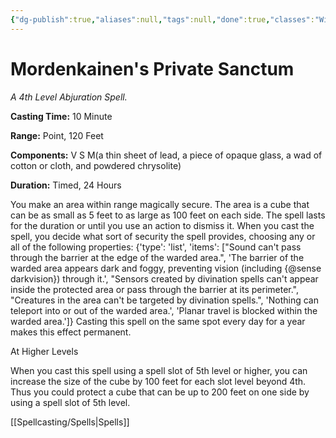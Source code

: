 ```yaml
---
{"dg-publish":true,"aliases":null,"tags":null,"done":true,"classes":"Wizard, Artificer,","spellLevel":4,"school":"Abjuration","source":"PHB","permalink":"/spells/mordenkainen-s-private-sanctum/","dgHomeLink":false,"dgPassFrontmatter":true}
---
```


# Mordenkainen's Private Sanctum
*A 4th Level Abjuration Spell.*

**Casting Time:** 10 Minute

**Range:** Point, 120 Feet

**Components:** V S M(a thin sheet of lead, a piece of opaque glass, a wad of cotton or cloth, and powdered chrysolite)

**Duration:** Timed, 24 Hours

You make an area within range magically secure. The area is a cube that can be as small as 5 feet to as large as 100 feet on each side. The spell lasts for the duration or until you use an action to dismiss it.
When you cast the spell, you decide what sort of security the spell provides, choosing any or all of the following properties:
{'type': 'list', 'items': ["Sound can't pass through the barrier at the edge of the warded area.", 'The barrier of the warded area appears dark and foggy, preventing vision (including {@sense darkvision}) through it.', "Sensors created by divination spells can't appear inside the protected area or pass through the barrier at its perimeter.", "Creatures in the area can't be targeted by divination spells.", 'Nothing can teleport into or out of the warded area.', 'Planar travel is blocked within the warded area.']}
Casting this spell on the same spot every day for a year makes this effect permanent.

At Higher Levels

When you cast this spell using a spell slot of 5th level or higher, you can increase the size of the cube by 100 feet for each slot level beyond 4th. Thus you could protect a cube that can be up to 200 feet on one side by using a spell slot of 5th level.

[[Spellcasting/Spells|Spells]]